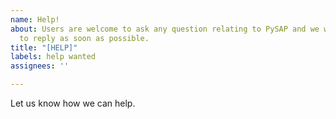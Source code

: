 ```yaml
---
name: Help!
about: Users are welcome to ask any question relating to PySAP and we will endeavour
  to reply as soon as possible.
title: "[HELP]"
labels: help wanted
assignees: ''

---
```


Let us know how we can help.
